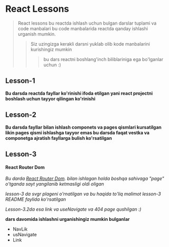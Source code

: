 # React Lessons

>React lessons bu reactda ishlash uchun bulgan darslar tuplami va code manbalari bu code manbalarida reactda qanday ishlashi urganish mumkin.
>> Siz uzingizga kerakli darsni yuklab olib kode manbalarini kurishingiz mumkin
>>> bu dars reactni boshlang'inch biliblariniga ega bo'lganlar uchun :)


 ## Lesson-1
 __Bu darsda reactda fayllar ko'rinishi ifoda etilgan yani react projectni boshlash uchun tayyor qilingan ko'rinishi__

## Lesson-2 
__Bu darsda fayllar bilan ishlash componets va pages qismlari kursatilgan likin pages qismi ishlashga tayyor emas bu darsda faqat vestka va componetga ajratish fayllarga bulish ko'rsatilgan__ 

## Lesson-3

#### React Router Dom
_Bu darda  [React Router Dom](https://reactrouter.com/en/main). bilan ishlagan holda boshqa sahivaga "page" o'tganda sayt yangilanib ketmasligi oldi oligan_

_lesson-3 da svgr plageni o'rnatilgan va bu haqida to'liq malimot lesson-3 README faylida ko'rsatilgan_

_Lesson-3.2da esa link va useNavigate va 404 page qushilgan :)_

__dars davomida  ishlashni urganishingiz mumkin bulganlar__

* NavLik
* usNavigate
* Link
